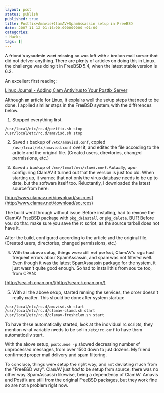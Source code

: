 ```yaml
---
layout: post
status: publish
published: true
title: Postfix+Amavis+ClamAV+SpamAssassin setup in FreeBSD
date: 2007-11-12 01:16:00.000000000 +01:00
categories:
- Hacks
tags: []
---
```

A friend's sysadmin went missing so was left with a broken mail server that did not deliver anything. There are plenty of articles on doing this in Linux, the challenge was doing it in FreeBSD 5.4, when the latest stable version is 6.2.

An excellent first reading: 

[Linux Journal - Adding Clam Antivirus to Your Postfix Server](http://www.linuxjournal.com/article/7778)

Although an article for Linux, it explains well the setup steps that need to be done. I applied similar steps in the FreeBSD system, with the differences below.

1. Stopped everything first.

```
/usr/local/etc/rc.d/postfix.sh stop
/usr/local/etc/rc.d/amavisd.sh stop
```


2. Saved a backup of `/etc/amavisd.conf`, copied `/usr/local/etc/amavisd.conf` over it, and edited the file according to the article and the original file. (Created users, directories, changed permissions, etc.)

3. Saved a backup of `/usr/local/etc/clamd.conf`. Actually, upon configuring ClamAV it turned out that the version is just too old. When starting up, it warned that not only the virus database needs to be up to date, but the software itself too. Reluctantly, I downloaded the latest source from here: 

[http://www.clamav.net/download/sources](http://www.clamav.net/download/sources)

The build went through without issue. Before installing, had to remove the ClamAV FreeBSD package with `pkg_deinstall` or `pkg_delete`. BUT! Before you do that, make sure you save the rc script, as the source tarball does not have it. 

After the build, configured according to the article and the original file. (Created users, directories, changed permissions, etc.)

4. With the above setup, things were still not perfect, ClamAV's logs had frequent errors about SpamAssassin, and spam was not filtered well. Even though it was the latest SpamAssassin package for the system, it just wasn't quite good enough. So had to install this from source too, from CPAN:

[http://search.cpan.org/](http://search.cpan.org/)

5. With all the above setup, started running the services, the order doesn't really matter. This should be done after system startup:


```
/usr/local/etc/rc.d/amavisd.sh start
/usr/local/etc/rc.d/clamav-clamd.sh start
/usr/local/etc/rc.d/clamav-freshclam.sh start
```


To have these automatically started, look at the individual rc scripts, they mention what variable needs to be set in `/etc/rc.conf` to have them automatically start. 

With the above setup, `postqueue -p` showed decreasing number of unprocessed messages, from over 1500 down to just dozens. My friend confirmed proper mail delivery and spam filtering. 

To conclude, things were setup the right way, and not deviating much from the "FreeBSD way". ClamAV just *had* to be setup from source, there was no other way. SpamAssassin likewise, being a dependency of ClamAV. Amavis and Postfix are still from the original FreeBSD packages, but they work fine so are not a problem right now.
